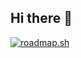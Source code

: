 ## Hi there 👋

[![roadmap.sh](https://roadmap.sh/card/tall/66868ea49fbd874667e37572?variant=dark&roadmaps=devops)](https://roadmap.sh)

<!--
**Desaydrone/desaydrone** is a ✨ _special_ ✨ repository because its `README.md` (this file) appears on your GitHub profile.

Here are some ideas to get you started:

- 🔭 I’m currently working on ...
- 🌱 I’m currently learning ...
- 👯 I’m looking to collaborate on ...
- 🤔 I’m looking for help with ...
- 💬 Ask me about ...
- 📫 How to reach me: ...
- 😄 Pronouns: ...
- ⚡ Fun fact: ...
-->

